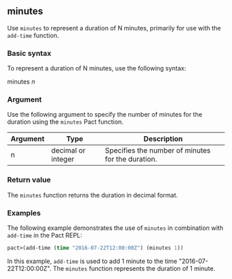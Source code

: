 ## minutes
Use `minutes` to represent a duration of N minutes, primarily for use with the `add-time` function.

### Basic syntax

To represent a duration of N minutes, use the following syntax:

minutes *n*

### Argument

Use the following argument to specify the number of minutes for the duration using the `minutes` Pact function.

| Argument | Type | Description |
| --- | --- | --- |
| n | decimal or integer | Specifies the number of minutes for the duration. |

### Return value

The `minutes` function returns the duration in decimal format.

### Examples

The following example demonstrates the use of `minutes` in combination with `add-time` in the Pact REPL:

```lisp
pact>(add-time (time "2016-07-22T12:00:00Z") (minutes 1))
```

In this example, `add-time` is used to add 1 minute to the time "2016-07-22T12:00:00Z". The `minutes` function represents the duration of 1 minute.
